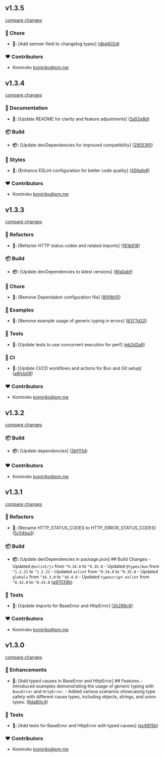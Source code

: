 


## v1.3.5

[compare changes](https://github.com/NowaraJS/error/compare/v1.3.4...v1.3.5)

### 🦉 Chore

- **🦉:** [Add semver field to changelog types] ([dbd402d](https://github.com/NowaraJS/error/commit/dbd402d))

### ❤️ Contributors

- Komiroko <komiriko@pm.me>

## v1.3.4

[compare changes](https://github.com/NowaraJS/error/compare/v1.3.3...v1.3.4)

### 📖 Documentation

- **📖:** [Update README for clarity and feature adjustments] ([2a52e8d](https://github.com/NowaraJS/error/commit/2a52e8d))

### 📦 Build

- **📦:** [Update devDependencies for improved compatibility] ([29553f0](https://github.com/NowaraJS/error/commit/29553f0))

### 🎨 Styles

- **🎨:** [Enhance ESLint configuration for better code quality] ([456afe8](https://github.com/NowaraJS/error/commit/456afe8))

### ❤️ Contributors

- Komiroko <komiriko@pm.me>

## v1.3.3

[compare changes](https://github.com/NowaraJS/error/compare/v1.3.2...v1.3.3)

### 🧹 Refactors

- **🧹:** [Refactor HTTP status codes and related imports] ([161b618](https://github.com/NowaraJS/error/commit/161b618))

### 📦 Build

- **📦:** [Update devDependencies to latest versions] ([8fa0abf](https://github.com/NowaraJS/error/commit/8fa0abf))

### 🦉 Chore

- **🦉:** [Remove Dependabot configuration file] ([80f4b15](https://github.com/NowaraJS/error/commit/80f4b15))

### 🏀 Examples

- **🏀:** [Remove example usage of generic typing in errors] ([8377d32](https://github.com/NowaraJS/error/commit/8377d32))

### 🧪 Tests

- **🧪:** [Update tests to use concurrent execution for perf] ([eb2d2a9](https://github.com/NowaraJS/error/commit/eb2d2a9))

### 🤖 CI

- **🤖:** [Update CI/CD workflows and actions for Bun and Git setup] ([a8fcb09](https://github.com/NowaraJS/error/commit/a8fcb09))

### ❤️ Contributors

- Komiroko <komiriko@pm.me>

## v1.3.2

[compare changes](https://github.com/NowaraJS/error/compare/v1.3.1...v1.3.2)

### 📦 Build

- **📦:** [Update dependencies] ([3bf111d](https://github.com/NowaraJS/error/commit/3bf111d))

### ❤️ Contributors

- Komiroko <komiriko@pm.me>

## v1.3.1

[compare changes](https://github.com/NowaraJS/error/compare/v1.3.0...v1.3.1)

### 🧹 Refactors

- **🧹:** [Rename HTTP_STATUS_CODES to HTTP_ERROR_STATUS_CODES] ([5c54ba3](https://github.com/NowaraJS/error/commit/5c54ba3))

### 📦 Build

- **📦:** [Update devDependencies in package.json] ## Build Changes - Updated `@eslint/js` from `^9.34.0` to `^9.35.0` - Updated `@types/bun` from `^1.2.21` to `^1.2.22` - Updated `eslint` from `^9.34.0` to `^9.35.0` - Updated `globals` from `^16.3.0` to `^16.4.0` - Updated `typescript-eslint` from `^8.42.0` to `^8.43.0` ([a97039b](https://github.com/NowaraJS/error/commit/a97039b))

### 🧪 Tests

- **🧪:** [Update imports for BaseError and HttpError] ([2b288c6](https://github.com/NowaraJS/error/commit/2b288c6))

### ❤️ Contributors

- Komiroko <komiriko@pm.me>

## v1.3.0

[compare changes](https://github.com/NowaraJS/error/compare/v1.2.0...v1.3.0)

### 🚀 Enhancements

- **🚀:** [Add typed causes in BaseError and HttpError] ## Features - Introduced examples demonstrating the usage of generic typing with `BaseError` and `HttpError`. - Added various scenarios showcasing type safety with different cause types, including objects, strings, and union types. ([6da80c4](https://github.com/NowaraJS/error/commit/6da80c4))

### 🧪 Tests

- **🧪:** [Add tests for BaseError and HttpError with typed causes] ([ec6815b](https://github.com/NowaraJS/error/commit/ec6815b))

### ❤️ Contributors

- Komiroko <komiriko@pm.me>

